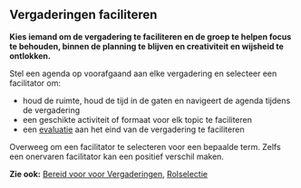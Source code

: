 ## Vergaderingen faciliteren

<summary>
<strong>Kies iemand om de vergadering te faciliteren en de groep te helpen focus te behouden, binnen de planning te blijven en creativiteit en wijsheid te ontlokken.</strong>
</summary>

Stel een agenda op voorafgaand aan elke vergadering en selecteer een facilitator om:

- houd de ruimte, houd de tijd in de gaten en navigeert de agenda tijdens de vergadering
- een geschikte activiteit of formaat voor elk topic te faciliteren
- een [evaluatie](section:evaluate-meetings) aan het eind van de vergadering te faciliteren

Overweeg om een facilitator te selecteren voor een bepaalde term. Zelfs een onervaren facilitator kan een positief verschil maken.

**Zie ook:** [Bereid voor voor Vergaderingen](section:prepare-for-meetings), [Rolselectie](section:role-selection)